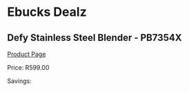
# Ebucks Dealz
## Defy Stainless Steel Blender - PB7354X
[Product Page](https://www.ebucks.com/web/shop/productSelected.do?prodId=1232609002&catId=1233560628)

Price: R599.00

Savings: 


	
